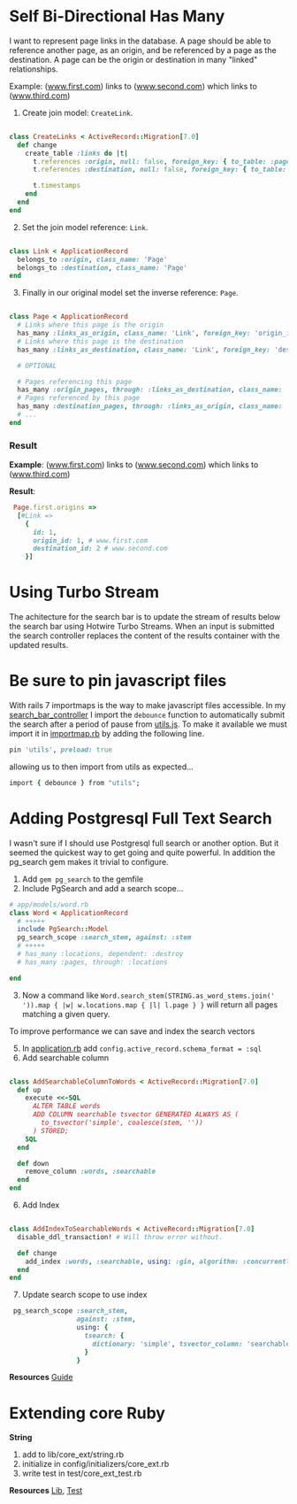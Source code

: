 # Self Bi-Directional Has Many

I want to represent page links in the database. A page should be able to reference another page, as an origin, and be
referenced by a page as the destination. A page can be the origin or destination in many "linked" relationships.

Example: (www.first.com) links to (www.second.com) which links to (www.third.com)

1. Create join model: `CreateLink`.

```ruby

class CreateLinks < ActiveRecord::Migration[7.0]
  def change
    create_table :links do |t|
      t.references :origin, null: false, foreign_key: { to_table: :pages }
      t.references :destination, null: false, foreign_key: { to_table: :pages }

      t.timestamps
    end
  end
end
```

2. Set the join model reference: `Link`.

```ruby

class Link < ApplicationRecord
  belongs_to :origin, class_name: 'Page'
  belongs_to :destination, class_name: 'Page'
end
```

3. Finally in our original model set the inverse reference: `Page`.

```ruby

class Page < ApplicationRecord
  # Links where this page is the origin
  has_many :links_as_origin, class_name: 'Link', foreign_key: 'origin_id', inverse_of: 'origin'
  # Links where this page is the destination
  has_many :links_as_destination, class_name: 'Link', foreign_key: 'destination_id', inverse_of: 'destination'

  # OPTIONAL

  # Pages referencing this page
  has_many :origin_pages, through: :links_as_destination, class_name: 'Page', source: 'origin'
  # Pages referenced by this page
  has_many :destination_pages, through: :links_as_origin, class_name: 'Page', source: 'destination'
  # ...
end
```

### Result

**Example**: (www.first.com) links to (www.second.com) which links to (www.third.com)

**Result**:

```ruby
 Page.first.origins =>
  [#Link => 
    {
      id: 1,
      origin_id: 1, # www.first.com
      destination_id: 2 # www.second.com
    }]
```

# Using Turbo Stream

The achitecture for the search bar is to update the stream of results below the search bar using Hotwire Turbo Streams.
When an input is submitted the search controller replaces the content of the results container with the updated results.

# Be sure to pin javascript files

With rails 7 importmaps is the way to make javascript files accessible. In
my [search_bar_controller](../app/javascript/controllers/search_bar_controller.js) I import the `debounce` function to
automatically submit the search after a period of pause from [utils.js](../app/javascript/utils.js). To make it
available we must import it in [importmap.rb](../config/importmap.rb) by adding the following line.

```ruby
pin 'utils', preload: true
```

allowing us to then import from utils as expected...

```ruby
import { debounce } from "utils";
```

# Adding Postgresql Full Text Search

I wasn't sure if I should use Postgresql full search or another option. But it seemed the quickest way to get going and
quite powerful. In addition the pg_search gem makes it trivial to configure.

1. Add `gem pg_search` to the gemfile
2. Include PgSearch and add a search scope...

```ruby
# app/models/word.rb
class Word < ApplicationRecord
  # +++++
  include PgSearch::Model
  pg_search_scope :search_stem, against: :stem
  # +++++
  # has_many :locations, dependent: :destroy
  # has_many :pages, through: :locations

end
  ```

3. Now a command like `Word.search_stem(STRING.as_word_stems.join(' ')).map { |w| w.locations.map { |l| l.page } }`
   will return all pages matching a given query.

To improve performance we can save and index the search vectors

5. In [application.rb](../config/application.rb) add `config.active_record.schema_format = :sql`
6. Add searchable column

```ruby

class AddSearchableColumnToWords < ActiveRecord::Migration[7.0]
  def up
    execute <<-SQL
      ALTER TABLE words
      ADD COLUMN searchable tsvector GENERATED ALWAYS AS (
        to_tsvector('simple', coalesce(stem, ''))
      ) STORED;
    SQL
  end

  def down
    remove_column :words, :searchable
  end
end
```

6. Add Index

```ruby

class AddIndexToSearchableWords < ActiveRecord::Migration[7.0]
  disable_ddl_transaction! # Will throw error without.

  def change
    add_index :words, :searchable, using: :gin, algorithm: :concurrently
  end
end

```

7. Update search scope to use index

```ruby
 pg_search_scope :search_stem,
                 against: :stem,
                 using: {
                   tsearch: {
                     dictionary: 'simple', tsvector_column: 'searchable'
                   }
                 }
```

**Resources**
[Guide](https://pganalyze.com/blog/full-text-search-ruby-rails-postgres)

# Extending core Ruby

**String**

1. add to lib/core_ext/string.rb
2. initialize in config/initializers/core_ext.rb
3. write test in test/core_ext_test.rb

**Resources**
[Lib](https://stackoverflow.com/a/5654580/16975830),
[Test](https://guides.rubyonrails.org/plugins.html#extending-core-classes)
